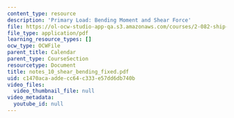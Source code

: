 ```yaml
---
content_type: resource
description: 'Primary Load: Bending Moment and Shear Force'
file: https://ol-ocw-studio-app-qa.s3.amazonaws.com/courses/2-082-ship-structural-analysis-design-13-122-spring-2003/c1470acaaddecc64c333e57dd6db740b_notes_10_shear_bending_fixed.pdf
file_type: application/pdf
learning_resource_types: []
ocw_type: OCWFile
parent_title: Calendar
parent_type: CourseSection
resourcetype: Document
title: notes_10_shear_bending_fixed.pdf
uid: c1470aca-adde-cc64-c333-e57dd6db740b
video_files:
  video_thumbnail_file: null
video_metadata:
  youtube_id: null
---
```

